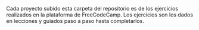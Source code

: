 Cada proyecto subido esta carpeta del repositorio es de los ejercicios realizados en la plataforma de FreeCodeCamp. Los ejercicios son los dados en lecciones y guiados paso a paso hasta completarlos.
